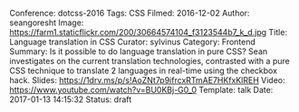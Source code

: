 Conference: dotcss-2016
Tags: CSS
Filmed: 2016-12-02
Author: seangoresht
Image: https://farm1.staticflickr.com/200/30664574104_f3123544b7_k_d.jpg
Title: Language translation in CSS
Curator: sylvinus
Category: Frontend
Summary: Is it possible to do language translation in pure CSS? Sean investigates on the current translation technologies, contrasted with a pure CSS technique to translate 2 languages in real-time using the checkbox hack.
Slides: https://1drv.ms/p/s!AoZNt7p9ifrcxRTmAE7HKfxKlREH
Video: https://www.youtube.com/watch?v=BU0KBj-G0_0
Template: talk
Date: 2017-01-13 14:15:32
Status: draft